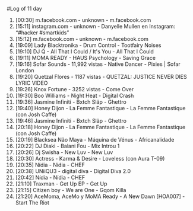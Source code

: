 #Log of 11 day

1. [00:30] m.facebook.com - unknown - m.facebook.com
1. [15:11] instagram.com - unknown - Danyelle Mullen en Instagram: “#hacker #smartkids”
1. [15:12] m.facebook.com - unknown - m.facebook.com
1. [19:09] Lady Blacktronika - Drum Control - Tootfairy Noises
1. [19:10] DJ Q - All That I Could / It's You - All That I Could
1. [19:11] MOMA READY - HAUS Psychology - Saving Grace
1. [19:16] Sofar Sounds - 11,992 vistas - Native Dancer - Pixies | Sofar London
1. [19:20] Quetzal Flores - 1187 vistas - QUETZAL:  JUSTICE NEVER DIES LYRIC VIDEO
1. [19:26] Knox Fortune - 3252 vistas - Come Over
1. [19:30] Boo Williams - Night Heat - Digital Crash
1. [19:36] Jasmine Infiniti - Bxtch Släp - Ghettro
1. [19:40] Honey Dijon - La Femme Fantastique - La Femme Fantastique (con Josh Caffe)
1. [19:46] Jasmine Infiniti - Bxtch Släp - Ghettro
1. [20:18] Honey Dijon - La Femme Fantastique - La Femme Fantastique (con Josh Caffe)
1. [20:19] Blacksea Não Maya - Máquina de Vénus - Africanalidade
1. [20:22] DJ Diaki - Balani Fou - Mix Introu 1
1. [20:26] Dj Swisha - New Luv - New Luv
1. [20:30] Actress - Karma & Desire - Loveless (con Aura T-09)
1. [20:35] Nídia - Nídia - CHEF
1. [20:38] UNiiQU3 - digital diva - Digital Diva 2.0
1. [20:42] Nídia - Nídia - CHEF
1. [21:10] Traxman - Get Up EP - Get Up
1. [21:15] Citizen boy - We are One - Gqom Killa
1. [21:20] AceMoma, AceMo y MoMA Ready - A New Dawn [HOA007] - Start The Riot
